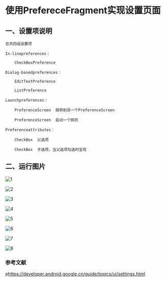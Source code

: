 # 使用PrefereceFragment实现设置页面

## 一、设置项说明

```
总共四组设置项

In-linepreferences：

	CheckBoxPreference

Dialog-basedpreferences：

	EditTextPreference

	ListPreference

Launchpreferences：

	PreferenceScreen  跳转到另一个PreferenceScreen

	PreferenceScreen  启动一个网页

Preferenceattributes：

	CheckBox  父选项

	CheckBox  子选项，当父选项勾选时呈现
```

## 二、运行图片

![1](https://github.com/ATN-MU/class/blob/master/PrefereceFragment/capture/1.png)

![2](https://github.com/ATN-MU/class/blob/master/PrefereceFragment/capture/2.png)

![3](https://github.com/ATN-MU/class/blob/master/PrefereceFragment/capture/3.png)

![4](https://github.com/ATN-MU/class/blob/master/PrefereceFragment/capture/4.png)

![5](https://github.com/ATN-MU/class/blob/master/PrefereceFragment/capture/5.png)

![6](https://github.com/ATN-MU/class/blob/master/PrefereceFragment/capture/6.png)

![7](https://github.com/ATN-MU/class/blob/master/PrefereceFragment/capture/7.png)

![8](https://github.com/ATN-MU/class/blob/master/PrefereceFragment/capture/8.jpg)

### 参考文献

p<https://developer.android.google.cn/guide/topics/ui/settings.html>

